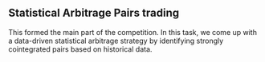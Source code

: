 ## Statistical Arbitrage Pairs trading

This formed the main part of the competition. In this task, we come up with a data-driven statistical arbitrage strategy by identifying strongly cointegrated pairs based on historical data.

